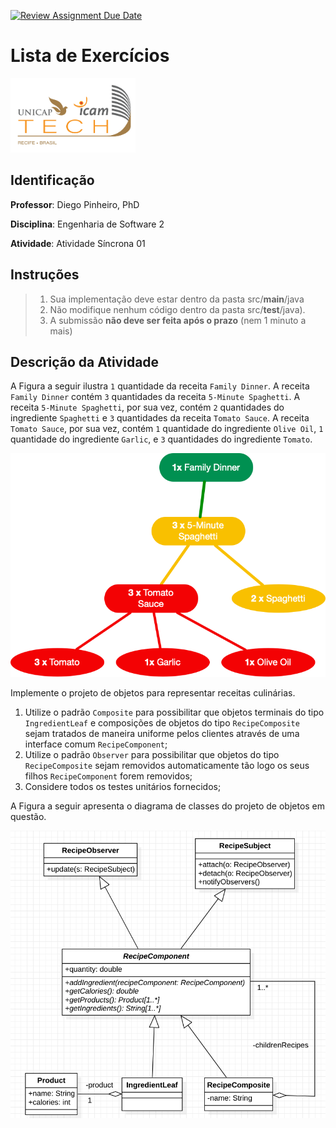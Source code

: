 [![Review Assignment Due Date](https://classroom.github.com/assets/deadline-readme-button-24ddc0f5d75046c5622901739e7c5dd533143b0c8e959d652212380cedb1ea36.svg)](https://classroom.github.com/a/rz4-aM7B)
# Lista de Exercícios
<img src="assets/images/Unicap_Icam_Tech-01.png" alt="drawing" width="200"/>

## Identificação
**Professor**: Diego Pinheiro, PhD

**Disciplina**: Engenharia de Software 2

**Atividade**: Atividade Síncrona 01

## Instruções 
> 1. Sua implementação deve estar dentro da pasta src/**main**/java 
> 2. Não modifique nenhum código dentro da pasta src/**test**/java).
> 3. A submissão **não deve ser feita após o prazo** (nem 1 minuto a mais)

## Descrição da Atividade
A Figura a seguir ilustra `1` quantidade da receita `Family Dinner`. A receita `Family Dinner` contém `3` quantidades da receita `5-Minute Spaghetti`. A receita `5-Minute Spaghetti`, por sua vez, contém `2` quantidades do ingrediente `Spaghetti` e `3` quantidades da receita `Tomato Sauce`. A receita `Tomato Sauce`, por sua vez, contém `1` quantidade do ingrediente `Olive Oil`, `1` quantidade do ingrediente `Garlic`, e `3` quantidades do ingrediente `Tomato`. 

<img src="assets/images/recipe.png" alt="drawing" width="800"/>

Implemente o projeto de objetos para representar receitas culinárias. 
1. Utilize o padrão `Composite` para possibilitar que objetos terminais do tipo `IngredientLeaf` e composições de objetos do tipo `RecipeComposite` sejam tratados de maneira uniforme pelos clientes através de uma interface comum `RecipeComponent`;
2. Utilize o padrão `Observer` para possibilitar que objetos do tipo `RecipeComposite` sejam removidos automaticamente tão logo os seus filhos `RecipeComponent` forem removidos;
3. Considere todos os testes unitários fornecidos; 
   
A Figura a seguir apresenta o diagrama de classes do projeto de objetos em questão. 

<img src="assets/images/uml.png" alt="drawing" width="800"/>





